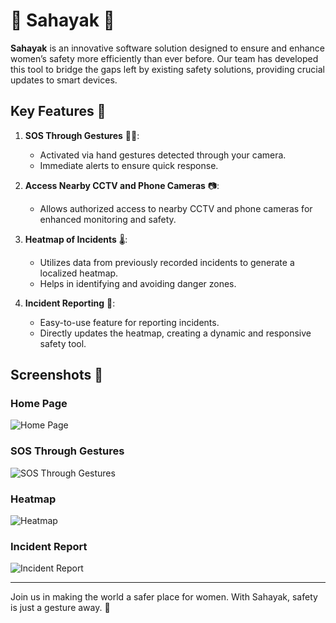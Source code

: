 # 🌟 Sahayak 🌟

**Sahayak** is an innovative software solution designed to ensure and enhance women’s safety more efficiently than ever before. Our team has developed this tool to bridge the gaps left by existing safety solutions, providing crucial updates to smart devices.

## Key Features 🚀

1. **SOS Through Gestures** 🙋‍♀️:
   - Activated via hand gestures detected through your camera.
   - Immediate alerts to ensure quick response.

2. **Access Nearby CCTV and Phone Cameras** 📷:
   - Allows authorized access to nearby CCTV and phone cameras for enhanced monitoring and safety.

3. **Heatmap of Incidents** 🌡️:
   - Utilizes data from previously recorded incidents to generate a localized heatmap.
   - Helps in identifying and avoiding danger zones.

4. **Incident Reporting** 📝:
   - Easy-to-use feature for reporting incidents.
   - Directly updates the heatmap, creating a dynamic and responsive safety tool.

## Screenshots 📸

### Home Page
![Home Page](https://github.com/user-attachments/assets/f6102197-0910-4557-9778-148975cee857)

### SOS Through Gestures
![SOS Through Gestures](https://github.com/user-attachments/assets/edef77ef-740f-4485-ab62-50b5e91091bd)

### Heatmap
![Heatmap](https://github.com/user-attachments/assets/a2c23777-584c-43a5-a9da-94d7e3b11a5e)

### Incident Report
![Incident Report](https://github.com/user-attachments/assets/cf768c76-6863-4723-b58f-dbf348bd0154)

---

Join us in making the world a safer place for women. With Sahayak, safety is just a gesture away. 🚨
